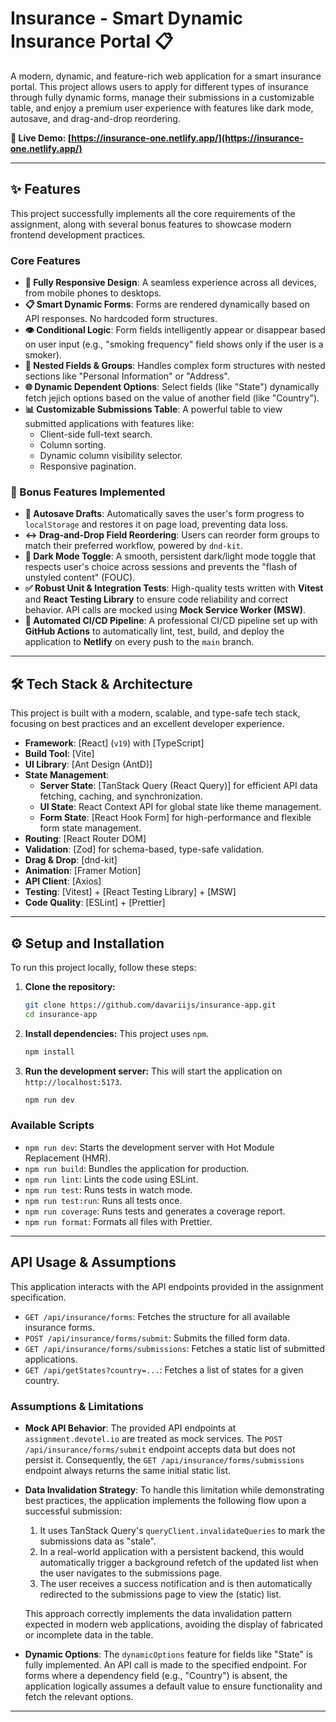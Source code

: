 #  Insurance - Smart Dynamic Insurance Portal 📋


A modern, dynamic, and feature-rich web application for a smart insurance portal. This project allows users to apply for different types of insurance through fully dynamic forms, manage their submissions in a customizable table, and enjoy a premium user experience with features like dark mode, autosave, and drag-and-drop reordering.

**🔗 Live Demo: [https://insurance-one.netlify.app/](https://insurance-one.netlify.app/)**

---

## ✨ Features

This project successfully implements all the core requirements of the assignment, along with several bonus features to showcase modern frontend development practices.

### Core Features
-   **📱 Fully Responsive Design**: A seamless experience across all devices, from mobile phones to desktops.
-   **📋 Smart Dynamic Forms**: Forms are rendered dynamically based on API responses. No hardcoded form structures.
-   **👁️ Conditional Logic**: Form fields intelligently appear or disappear based on user input (e.g., "smoking frequency" field shows only if the user is a smoker).
-   **🔄 Nested Fields & Groups**: Handles complex form structures with nested sections like "Personal Information" or "Address".
-   **🌐 Dynamic Dependent Options**: Select fields (like "State") dynamically fetch jejich options based on the value of another field (like "Country").
-   **📊 Customizable Submissions Table**: A powerful table to view submitted applications with features like:
    -   Client-side full-text search.
    -   Column sorting.
    -   Dynamic column visibility selector.
    -   Responsive pagination.

### 🌟 Bonus Features Implemented
-   **💾 Autosave Drafts**: Automatically saves the user's form progress to `localStorage` and restores it on page load, preventing data loss.
-   **↔️ Drag-and-Drop Field Reordering**: Users can reorder form groups to match their preferred workflow, powered by `dnd-kit`.
-   **🌙 Dark Mode Toggle**: A smooth, persistent dark/light mode toggle that respects user's choice across sessions and prevents the "flash of unstyled content" (FOUC).
-   **✅ Robust Unit & Integration Tests**: High-quality tests written with **Vitest** and **React Testing Library** to ensure code reliability and correct behavior. API calls are mocked using **Mock Service Worker (MSW)**.
-   **🚀 Automated CI/CD Pipeline**: A professional CI/CD pipeline set up with **GitHub Actions** to automatically lint, test, build, and deploy the application to **Netlify** on every push to the `main` branch.

---

## 🛠️ Tech Stack & Architecture

This project is built with a modern, scalable, and type-safe tech stack, focusing on best practices and an excellent developer experience.

-   **Framework**: [React] (`v19`) with [TypeScript]
-   **Build Tool**: [Vite]
-   **UI Library**: [Ant Design (AntD)]
-   **State Management**:
    -   **Server State**: [TanStack Query (React Query)] for efficient API data fetching, caching, and synchronization.
    -   **UI State**: React Context API for global state like theme management.
    -   **Form State**: [React Hook Form] for high-performance and flexible form state management.
-   **Routing**: [React Router DOM]
-   **Validation**: [Zod] for schema-based, type-safe validation.
-   **Drag & Drop**: [dnd-kit]
-   **Animation**: [Framer Motion]
-   **API Client**: [Axios]
-   **Testing**: [Vitest] + [React Testing Library] + [MSW]
-   **Code Quality**: [ESLint] + [Prettier]

---

## ⚙️ Setup and Installation

To run this project locally, follow these steps:

1.  **Clone the repository:**
    ```bash
    git clone https://github.com/davariijs/insurance-app.git
    cd insurance-app
    ```

2.  **Install dependencies:**
    This project uses `npm`.
    ```bash
    npm install
    ```

3.  **Run the development server:**
    This will start the application on `http://localhost:5173`.
    ```bash
    npm run dev
    ```

### Available Scripts

-   `npm run dev`: Starts the development server with Hot Module Replacement (HMR).
-   `npm run build`: Bundles the application for production.
-   `npm run lint`: Lints the code using ESLint.
-   `npm run test`: Runs tests in watch mode.
-   `npm run test:run`: Runs all tests once.
-   `npm run coverage`: Runs tests and generates a coverage report.
-   `npm run format`: Formats all files with Prettier.

---

## API Usage & Assumptions

This application interacts with the API endpoints provided in the assignment specification.

-   `GET /api/insurance/forms`: Fetches the structure for all available insurance forms.
-   `POST /api/insurance/forms/submit`: Submits the filled form data.
-   `GET /api/insurance/forms/submissions`: Fetches a static list of submitted applications.
-   `GET /api/getStates?country=...`: Fetches a list of states for a given country.

### Assumptions & Limitations

-   **Mock API Behavior**: The provided API endpoints at `assignment.devotel.io` are treated as mock services. The `POST /api/insurance/forms/submit` endpoint accepts data but does not persist it. Consequently, the `GET /api/insurance/forms/submissions` endpoint always returns the same initial static list.
-   **Data Invalidation Strategy**: To handle this limitation while demonstrating best practices, the application implements the following flow upon a successful submission:
    1.  It uses TanStack Query's `queryClient.invalidateQueries` to mark the submissions data as "stale".
    2.  In a real-world application with a persistent backend, this would automatically trigger a background refetch of the updated list when the user navigates to the submissions page.
    3.  The user receives a success notification and is then automatically redirected to the submissions page to view the (static) list.
    
    This approach correctly implements the data invalidation pattern expected in modern web applications, avoiding the display of fabricated or incomplete data in the table.

-   **Dynamic Options**: The `dynamicOptions` feature for fields like "State" is fully implemented. An API call is made to the specified endpoint. For forms where a dependency field (e.g., "Country") is absent, the application logically assumes a default value to ensure functionality and fetch the relevant options.

---